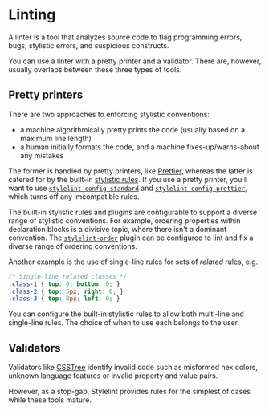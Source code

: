 # Linting

A linter is a tool that analyzes source code to flag programming errors, bugs, stylistic errors, and suspicious constructs.

You can use a linter with a pretty printer and a validator. There are, however, usually overlaps between these three types of tools.

## Pretty printers

There are two approaches to enforcing stylistic conventions:

- a machine algorithmically pretty prints the code (usually based on a maximum line length)
- a human initially formats the code, and a machine fixes-up/warns-about any mistakes

The former is handled by pretty printers, like [Prettier](https://github.com/prettier/prettier), whereas the latter is catered for by the built-in [stylistic rules](../user-guide/rules/list.md#stylistic-issues). If you use a pretty printer, you'll want to use [`stylelint-config-standard`](https://github.com/stylelint/stylelint-config-standard) and [`stylelint-config-prettier`](https://github.com/prettier/stylelint-config-prettier), which turns off any imcompatible rules.

The built-in stylistic rules and plugins are configurable to support a diverse range of stylistic conventions. For example, ordering properties within declaration blocks is a divisive topic, where there isn't a dominant convention. The [`stylelint-order`](https://www.npmjs.com/package/stylelint-order) plugin can be configured to lint and fix a diverse range of ordering conventions.

Another example is the use of single-line rules for sets of _related_ rules, e.g.

<!-- prettier-ignore -->
```css
/* Single-line related classes */
.class-1 { top: 0; bottom: 0; }
.class-2 { top: 5px; right: 0; }
.class-3 { top: 8px; left: 0; }
```

You can configure the built-in stylistic rules to allow both multi-line and single-line rules. The choice of when to use each belongs to the user.

## Validators

Validators like [CSSTree](https://github.com/csstree/csstree) identify invalid code such as misformed hex colors, unknown language features or invalid property and value pairs.

However, as a stop-gap, Stylelint provides rules for the simplest of cases while these tools mature.
